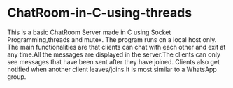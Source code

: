 # ChatRoom-in-C-using-threads
This is a basic ChatRoom Server made in C using Socket Programming,threads and mutex.
The program runs on a local host only.
The main functionalities are that clients can chat with each other and exit at any time.All the messages are displayed in the server.The clients can only see messages that have been sent after they have joined.
Clients also get notified when another client leaves/joins.It is most similar to a WhatsApp group.

